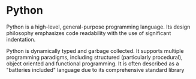 # Python


Python is a high-level, general-purpose programming language. Its design philosophy emphasizes code readability with the use of significant indentation.

Python is dynamically typed and garbage collected. It supports multiple programming paradigms, including structured (particularly procedural), object oriented and functional programming. It is often described as a "batteries included" language due to its comprehensive standard library